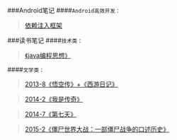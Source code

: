 ###Android笔记
####`Android高效开发：`
>[依赖注入框架](https://github.com/ZM-Fight/ReadingNotes/blob/master/Android%E7%AC%94%E8%AE%B0/Android%E9%AB%98%E6%95%88%E5%BC%80%E5%8F%91/%E4%BE%9D%E8%B5%96%E6%B3%A8%E5%85%A5%E6%A1%86%E6%9E%B6.md)

###读书笔记
####`技术类：`
> [《java编程思想》](https://github.com/ZM-Fight/ReadingNotes/tree/master/%E6%8A%80%E6%9C%AF%E4%B9%A6%E7%B1%8D)

####`文学类：`

> [2013-8《悟空传》+《西游日记》](https://github.com/ZM-Fight/ReadingNotes/blob/master/%E6%96%87%E5%AD%A6%E8%AF%BB%E7%89%A9/2013-8%E3%80%8A%E6%82%9F%E7%A9%BA%E4%BC%A0%E3%80%8B%2B%E3%80%8A%E8%A5%BF%E6%B8%B8%E6%97%A5%E8%AE%B0%E3%80%8B.md)

> [2014-2《我是传奇》](https://github.com/ZM-Fight/ReadingNotes/blob/master/%E6%96%87%E5%AD%A6%E8%AF%BB%E7%89%A9/2014-2%E3%80%8A%E6%88%91%E6%98%AF%E4%BC%A0%E5%A5%87%E3%80%8B.md)

> [2014-7《第七天》](https://github.com/ZM-Fight/ReadingNotes/blob/master/%E6%96%87%E5%AD%A6%E8%AF%BB%E7%89%A9/2014-7%E3%80%8A%E7%AC%AC%E4%B8%83%E5%A4%A9%E3%80%8B.md)

> [2015-2《僵尸世界大战：一部僵尸战争的口述历史》](https://github.com/ZM-Fight/ReadingNotes/blob/master/%E6%96%87%E5%AD%A6%E8%AF%BB%E7%89%A9/2015-2%E3%80%8A%E5%83%B5%E5%B0%B8%E4%B8%96%E7%95%8C%E5%A4%A7%E6%88%98%EF%BC%9A%E4%B8%80%E9%83%A8%E5%83%B5%E5%B0%B8%E6%88%98%E4%BA%89%E7%9A%84%E5%8F%A3%E8%BF%B0%E5%8E%86%E5%8F%B2%E3%80%8B.md)
